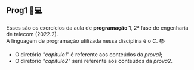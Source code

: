 ## Prog1 📌💻

Esses são os exercícios da aula de **programação 1**, 2ª fase de engenharia de telecom (2022.2). <br> A linguagem de programação utilizada nessa disciplina é o *C*. 📚 <br>


- O diretório *"capitulo1"* é referente aos conteúdos da *prova1*;
- O diretório *"capitulo2"* será referente aos conteúdos da *prova2*.
